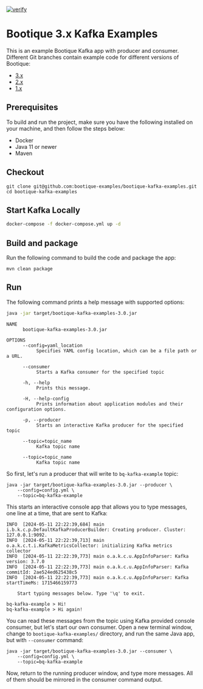 [![verify](https://github.com/bootique-examples/bootique-kafka-examples/actions/workflows/verify.yml/badge.svg)](https://github.com/bootique-examples/bootique-kafka-examples/actions/workflows/verify.yml)

# Bootique 3.x Kafka Examples

This is an example Bootique Kafka app with producer and consumer. Different Git branches contain example code for different versions of Bootique:

* [3.x](https://github.com/bootique-examples/bootique-kafka-examples/tree/3.x)
* [2.x](https://github.com/bootique-examples/bootique-kafka-examples/tree/2.x)
* [1.x](https://github.com/bootique-examples/bootique-kafka-examples/tree/1.x)

## Prerequisites

To build and run the project, make sure you have the following installed on your machine, and then follow the steps below:

* Docker
* Java 11 or newer
* Maven

## Checkout
```
git clone git@github.com:bootique-examples/bootique-kafka-examples.git
cd bootique-kafka-examples
```

## Start Kafka Locally

```bash
docker-compose -f docker-compose.yml up -d
```

## Build and package

Run the following command to build the code and package the app:
```
mvn clean package
```

## Run

The following command prints a help message with supported options:
```bash  
java -jar target/bootique-kafka-examples-3.0.jar
```

```
NAME
      bootique-kafka-examples-3.0.jar

OPTIONS
      --config=yaml_location
           Specifies YAML config location, which can be a file path or a URL.

      --consumer
           Starts a Kafka consumer for the specified topic

      -h, --help
           Prints this message.

      -H, --help-config
           Prints information about application modules and their configuration options.

      -p, --producer
           Starts an interactive Kafka producer for the specified topic

      --topic=topic_name
           Kafka topic name

      --topic=topic_name
           Kafka topic name
```

So first, let's run a producer that will write to `bq-kafka-example` topic:
```
java -jar target/bootique-kafka-examples-3.0.jar --producer \
    --config=config.yml \
    --topic=bq-kafka-example 
```

This starts an interactive console app that allows you to type messages, one line at a time, that are sent to Kafka:

```
INFO  [2024-05-11 22:22:39,684] main i.b.k.c.p.DefaultKafkaProducerBuilder: Creating producer. Cluster: 127.0.0.1:9092.
INFO  [2024-05-11 22:22:39,713] main o.a.k.c.t.i.KafkaMetricsCollector: initializing Kafka metrics collector
INFO  [2024-05-11 22:22:39,773] main o.a.k.c.u.AppInfoParser: Kafka version: 3.7.0
INFO  [2024-05-11 22:22:39,773] main o.a.k.c.u.AppInfoParser: Kafka commitId: 2ae524ed625438c5
INFO  [2024-05-11 22:22:39,773] main o.a.k.c.u.AppInfoParser: Kafka startTimeMs: 1715466159773

    Start typing messages below. Type '\q' to exit.

bq-kafka-example > Hi!
bq-kafka-example > Hi again!
```

You can read these messages from the topic using Kafka provided console consumer, but let's start our own consumer. 
Open a new terminal window, change to `bootique-kafka-examples/` directory, and run the same Java app, but with
`--consumer` command:

```
java -jar target/bootique-kafka-examples-3.0.jar --consumer \
    --config=config.yml \
    --topic=bq-kafka-example
```
Now, return to the running producer window, and type more messages. All of them should be mirrored in the consumer 
command output.
